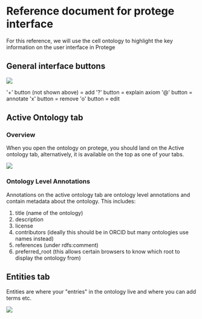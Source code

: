 # Reference document for protege interface

For this reference, we will use the cell ontology to highlight the key information on the user interface in Protege

## General interface buttons

![](../images/reference/protege/protege-buttons.png)

'+' button (not shown above) = add
'?' button = explain axiom
'@' button = annotate
'x' button = remove
'o' button = edit

## Active Ontology tab

### Overview

When you open the ontology on protege, you should land on the Active ontology tab, alternatively, it is available on the top as one of your tabs.

![](../images/reference/protege/protege-active-ontology-tab.png)

### Ontology Level Annotations

Annotations on the active ontology tab are ontology level annotations and contain metadata about the ontology.
This includes:

1. title (name of the ontology)
1. description
1. license
1. contributors (ideally this should be in ORCID but many ontologies use names instead)
1. references (under rdfs:comment)
1. preferred_root (this allows certain browsers to know which root to display the ontology from)

## Entities tab

Entities are where your "entries" in the ontology live and where you can add terms etc.

![](../images/reference/protege/protege-entities-tab.png)
